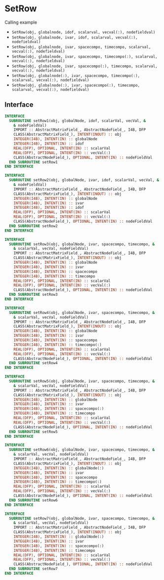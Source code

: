 # SetRow

Calling example 

- `SetRow(obj, globalnode, idof, scalarval, vecval(:), nodefieldval)`
- `SetRow(obj, globalnode, ivar, idof, scalarval, vecval(:), nodefieldval)`
- `SetRow(obj, globalnode, ivar, spacecompo, timecompo, scalarval, vecval(:), nodefieldval)`
- `SetRow(obj, globalnode, ivar, spacecompo, timecompo(:), scalarval, vecval(:), nodefieldval)`
- `SetRow(obj, globalnode, ivar, spacecompo(:), timecompo, scalarval, vecval(:), nodefieldval)`
- `SetRow(obj, globalnode(:), ivar, spacecompo, timecompo(:), scalarval, vecval(:), nodefieldval)`
- `SetRow(obj, globalnode(:), ivar, spacecompo(:), timecompo, scalarval, vecval(:), nodefieldval)`


## Interface

```fortran
INTERFACE
  SUBROUTINE setRow1(obj, globalNode, idof, scalarVal, vecVal, &
    & nodeFieldVal)
    IMPORT :: AbstractMatrixField_, AbstractNodeField_, I4B, DFP
    CLASS(AbstractMatrixField_), INTENT(INOUT) :: obj
    INTEGER(I4B), INTENT(IN) :: globalNode
    INTEGER(I4B), INTENT(IN) :: idof
    REAL(DFP), OPTIONAL, INTENT(IN) :: scalarVal
    REAL(DFP), OPTIONAL, INTENT(IN) :: vecVal(:)
    CLASS(AbstractNodeField_), OPTIONAL, INTENT(IN) :: nodeFieldVal
  END SUBROUTINE setRow1
END INTERFACE
```

```fortran
INTERFACE
  SUBROUTINE setRow2(obj, globalNode, ivar, idof, scalarVal, vecVal, &
    & nodeFieldVal)
    IMPORT :: AbstractMatrixField_, AbstractNodeField_, I4B, DFP
    CLASS(AbstractMatrixField_), INTENT(INOUT) :: obj
    INTEGER(I4B), INTENT(IN) :: globalNode
    INTEGER(I4B), INTENT(IN) :: ivar
    INTEGER(I4B), INTENT(IN) :: idof
    REAL(DFP), OPTIONAL, INTENT(IN) :: scalarVal
    REAL(DFP), OPTIONAL, INTENT(IN) :: vecVal(:)
    CLASS(AbstractNodeField_), OPTIONAL, INTENT(IN) :: nodeFieldVal
  END SUBROUTINE setRow2
END INTERFACE
```

```fortran
INTERFACE
  SUBROUTINE setRow3(obj, globalNode, ivar, spacecompo, timecompo, &
    & scalarVal, vecVal, nodeFieldVal)
    IMPORT :: AbstractMatrixField_, AbstractNodeField_, I4B, DFP
    CLASS(AbstractMatrixField_), INTENT(INOUT) :: obj
    INTEGER(I4B), INTENT(IN) :: globalNode
    INTEGER(I4B), INTENT(IN) :: ivar
    INTEGER(I4B), INTENT(IN) :: spacecompo
    INTEGER(I4B), INTENT(IN) :: timecompo
    REAL(DFP), OPTIONAL, INTENT(IN) :: scalarVal
    REAL(DFP), OPTIONAL, INTENT(IN) :: vecVal(:)
    CLASS(AbstractNodeField_), OPTIONAL, INTENT(IN) :: nodeFieldVal
  END SUBROUTINE setRow3
END INTERFACE
```

```fortran
INTERFACE
  SUBROUTINE setRow4(obj, globalNode, ivar, spacecompo, timecompo, &
    & scalarVal, vecVal, nodeFieldVal)
    IMPORT :: AbstractMatrixField_, AbstractNodeField_, I4B, DFP
    CLASS(AbstractMatrixField_), INTENT(INOUT) :: obj
    INTEGER(I4B), INTENT(IN) :: globalNode
    INTEGER(I4B), INTENT(IN) :: ivar
    INTEGER(I4B), INTENT(IN) :: spacecompo
    INTEGER(I4B), INTENT(IN) :: timecompo(:)
    REAL(DFP), OPTIONAL, INTENT(IN) :: scalarVal
    REAL(DFP), OPTIONAL, INTENT(IN) :: vecVal(:)
    CLASS(AbstractNodeField_), OPTIONAL, INTENT(IN) :: nodeFieldVal
  END SUBROUTINE setRow4
END INTERFACE
```

```fortran
INTERFACE
  SUBROUTINE setRow5(obj, globalNode, ivar, spacecompo, timecompo, &
    & scalarVal, vecVal, nodeFieldVal)
    IMPORT :: AbstractMatrixField_, AbstractNodeField_, I4B, DFP
    CLASS(AbstractMatrixField_), INTENT(INOUT) :: obj
    INTEGER(I4B), INTENT(IN) :: globalNode
    INTEGER(I4B), INTENT(IN) :: ivar
    INTEGER(I4B), INTENT(IN) :: spacecompo(:)
    INTEGER(I4B), INTENT(IN) :: timecompo
    REAL(DFP), OPTIONAL, INTENT(IN) :: scalarVal
    REAL(DFP), OPTIONAL, INTENT(IN) :: vecVal(:)
    CLASS(AbstractNodeField_), OPTIONAL, INTENT(IN) :: nodeFieldVal
  END SUBROUTINE setRow5
END INTERFACE
```

```fortran
INTERFACE
  SUBROUTINE setRow6(obj, globalNode, ivar, spacecompo, timecompo, &
    & scalarVal, vecVal, nodeFieldVal)
    IMPORT :: AbstractMatrixField_, AbstractNodeField_, I4B, DFP
    CLASS(AbstractMatrixField_), INTENT(INOUT) :: obj
    INTEGER(I4B), INTENT(IN) :: globalNode(:)
    INTEGER(I4B), INTENT(IN) :: ivar
    INTEGER(I4B), INTENT(IN) :: spacecompo
    INTEGER(I4B), INTENT(IN) :: timecompo(:)
    REAL(DFP), OPTIONAL, INTENT(IN) :: scalarVal
    REAL(DFP), OPTIONAL, INTENT(IN) :: vecVal(:)
    CLASS(AbstractNodeField_), OPTIONAL, INTENT(IN) :: nodeFieldVal
  END SUBROUTINE setRow6
END INTERFACE
```

```fortran
INTERFACE
  SUBROUTINE setRow7(obj, globalNode, ivar, spacecompo, timecompo, &
    & scalarVal, vecVal, nodeFieldVal)
    IMPORT :: AbstractMatrixField_, AbstractNodeField_, I4B, DFP
    CLASS(AbstractMatrixField_), INTENT(INOUT) :: obj
    INTEGER(I4B), INTENT(IN) :: globalNode(:)
    INTEGER(I4B), INTENT(IN) :: ivar
    INTEGER(I4B), INTENT(IN) :: spacecompo(:)
    INTEGER(I4B), INTENT(IN) :: timecompo
    REAL(DFP), OPTIONAL, INTENT(IN) :: scalarVal
    REAL(DFP), OPTIONAL, INTENT(IN) :: vecVal(:)
    CLASS(AbstractNodeField_), OPTIONAL, INTENT(IN) :: nodeFieldVal
  END SUBROUTINE setRow7
END INTERFACE
```
